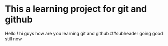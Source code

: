# This a learning project for git and github

Hello  !
hi guys how are you
learning git and github
##subheader
 going good still now